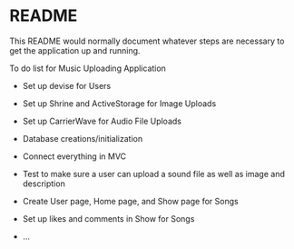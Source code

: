 # README

This README would normally document whatever steps are necessary to get the
application up and running.

To do list for Music Uploading Application

* Set up devise for Users

* Set up Shrine and ActiveStorage for Image Uploads

* Set up CarrierWave for Audio File Uploads

* Database creations/initialization

* Connect everything in MVC

* Test to make sure a user can upload a sound file as well as image and description

* Create User page, Home page, and Show page for Songs

* Set up likes and comments in Show for Songs

* ...
